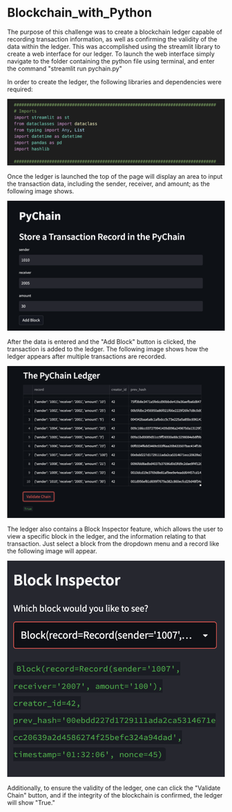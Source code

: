 # Blockchain_with_Python

The purpose of this challenge was to create a blockchain ledger capable of recording transaction information, as well as confirming the validity of the data within the ledger. This was accomplished using the streamlit library to create a web interface for our ledger. To launch the web interface simply navigate to the folder containing the python file using terminal, and enter the command "streamlit run pychain.py"

In order to create the ledger, the following libraries and dependencies were required: 

![](images/libraries.png)

Once the ledger is launched the top of the page will display an area to input the transaction data, including the sender, receiver, and amount; as the following image shows.

![](images/transaction.png)

After the data is entered and the "Add Block" button is clicked, the transaction is added to the ledger. The following image shows how the ledger appears after multiple transactions are recorded. 

![](images/ledger.png)

The ledger also contains a Block Inspector feature, which allows the user to view a specific block in the ledger, and the information relating to that transaction. Just select a block from the dropdown menu and a record like the following image will appear. 

![](images/block.png)

Additionally, to ensure the validity of the ledger, one can click the "Validate Chain" button, and if the integrity of the blockchain is confirmed, the ledger will show "True."
